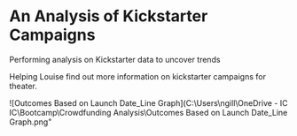 # An Analysis of Kickstarter Campaigns
Performing analysis on Kickstarter data to uncover trends

Helping Louise find out more information on kickstarter campaigns for theater. 

![Outcomes Based on Launch Date_Line Graph](C:\Users\ngill\OneDrive - IC IC\Bootcamp\Crowdfunding Analysis\Outcomes Based on Launch Date_Line Graph.png"
